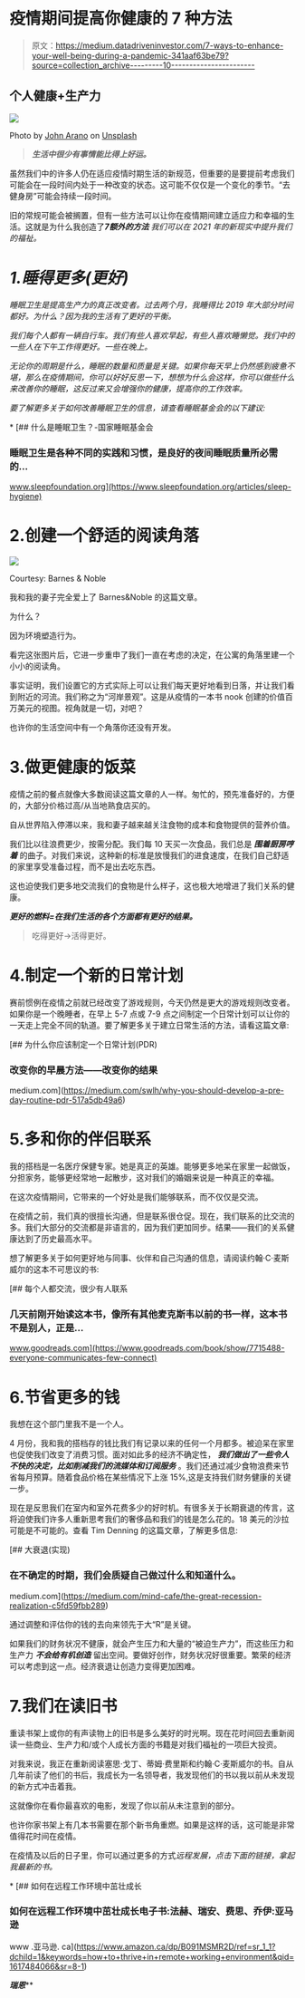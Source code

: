 # 疫情期间提高你健康的 7 种方法

> 原文：<https://medium.datadriveninvestor.com/7-ways-to-enhance-your-well-being-during-a-pandemic-341aaf63be79?source=collection_archive---------10----------------------->

## 个人健康+生产力

![](img/3eff5e3a94ebf6e0404a1cdd402b1b69.png)

Photo by [John Arano](https://unsplash.com/@johnarano?utm_source=medium&utm_medium=referral) on [Unsplash](https://unsplash.com?utm_source=medium&utm_medium=referral)

> ***生活中很少有事情能比得上好运。***

虽然我们中的许多人仍在适应疫情时期生活的新规范，但重要的是要提前考虑我们可能会在一段时间内处于一种改变的状态。这可能不仅仅是一个变化的季节。“去健身房”可能会持续一段时间。

旧的常规可能会被搁置，但有一些方法可以让你在疫情期间建立适应力和幸福的生活。这就是为什么我创造了***7*******额外的方法*** 我们可以在 2021 年的新现实中提升我们的福祉。*

# *1.睡得更多(更好)*

*睡眠卫生是提高生产力的真正改变者。过去两个月，我睡得比 2019 年大部分时间都好。为什么？因为我的生活有了更好的平衡。*

*我们每个人都有一辆自行车。我们有些人喜欢早起，有些人喜欢睡懒觉。我们中的一些人在下午工作得更好。一些在晚上。*

*无论你的周期是什么，睡眠的数量和质量是关键。如果你每天早上仍然感到疲惫不堪，那么在疫情期间，你可以好好反思一下，想想为什么会这样，你可以做些什么来改善你的睡眠，这反过来又会增强你的健康，提高你的工作效率。*

*要了解更多关于如何改善睡眠卫生的信息，请查看睡眠基金会的以下建议:*

*[](https://www.sleepfoundation.org/articles/sleep-hygiene) [## 什么是睡眠卫生？-国家睡眠基金会

### 睡眠卫生是各种不同的实践和习惯，是良好的夜间睡眠质量所必需的…

www.sleepfoundation.org](https://www.sleepfoundation.org/articles/sleep-hygiene) 

# 2.创建一个舒适的阅读角落

![](img/94e15fa75ea82cfd1d0833406697cae1.png)

Courtesy: Barnes & Noble

我和我的妻子完全爱上了 Barnes&Noble 的这篇文章。

为什么？

因为环境塑造行为。

看完这张图片后，它进一步重申了我们一直在考虑的决定，在公寓的角落里建一个小小的阅读角。

事实证明，我们设置它的方式实际上可以让我们每天更好地看到日落，并让我们看到附近的河流。我们称之为“河岸景观”。这是从疫情的一本书 nook 创建的价值百万美元的视图。视角就是一切，对吧？

也许你的生活空间中有一个角落你还没有开发。

# 3.做更健康的饭菜

疫情之前的餐点就像大多数阅读这篇文章的人一样。匆忙的，预先准备好的，方便的，大部分价格过高/从当地熟食店买的。

自从世界陷入停滞以来，我和妻子越来越关注食物的成本和食物提供的营养价值。

我们比以往浪费更少，按需分配。我们每 10 天买一次食品，我们总是 ***围着厨房哼着*** 的曲子。对我们来说，这种新的标准是放慢我们的进食速度，在我们自己舒适的家里享受准备过程，而不是出去吃东西。

这也迫使我们更多地交流我们的食物是什么样子，这也极大地增进了我们关系的健康。

***更好的燃料=在我们生活的各个方面都有更好的结果。***

> 吃得更好→活得更好。

# 4.制定一个新的日常计划

赛前惯例在疫情之前就已经改变了游戏规则，今天仍然是更大的游戏规则改变者。如果你是一个晚睡者，在早上 5-7 点或 7-9 点之间制定一个日常计划可以让你的一天走上完全不同的轨道。要了解更多关于建立日常生活的方法，请看这篇文章:

[](https://medium.com/swlh/why-you-should-develop-a-pre-day-routine-pdr-517a5db49a6) [## 为什么你应该制定一个日常计划(PDR)

### 改变你的早晨方法——改变你的结果

medium.com](https://medium.com/swlh/why-you-should-develop-a-pre-day-routine-pdr-517a5db49a6) 

# 5.多和你的伴侣联系

我的搭档是一名医疗保健专家。她是真正的英雄。能够更多地呆在家里一起做饭，分担家务，能够更经常地一起散步，这对我们的婚姻来说是一种真正的幸福。

在这次疫情期间，它带来的一个好处是我们能够联系，而不仅仅是交流。

在疫情之前，我们真的很擅长沟通，但是联系很仓促。现在，我们联系的比交流的多。我们大部分的交流都是非语言的，因为我们更加同步。结果——我们的关系健康达到了历史最高水平。

想了解更多关于如何更好地与同事、伙伴和自己沟通的信息，请阅读约翰·C·麦斯威尔的这本不可思议的书:

[](https://www.goodreads.com/book/show/7715488-everyone-communicates-few-connect) [## 每个人都交流，很少有人联系

### 几天前刚开始读这本书，像所有其他麦克斯韦以前的书一样，这本书不是别人，正是…

www.goodreads.com](https://www.goodreads.com/book/show/7715488-everyone-communicates-few-connect) 

# 6.节省更多的钱

我想在这个部门里我不是一个人。

4 月份，我和我的搭档存的钱比我们有记录以来的任何一个月都多。被迫呆在家里也促使我们改变了消费习惯。面对如此多的经济不确定性， ***我们做出了一些令人不快的决定，比如削减我们的流媒体和订阅服务*** 。我们还通过减少食物浪费来节省每月预算。随着食品价格在某些情况下上涨 15%,这是支持我们财务健康的关键一步。

现在是反思我们在室内和室外花费多少的好时机。有很多关于长期衰退的传言，这将迫使我们许多人重新思考我们的奢侈品和我们的钱是怎么花的。18 美元的沙拉可能是不可能的。查看 Tim Denning 的这篇文章，了解更多信息:

[](https://medium.com/mind-cafe/the-great-recession-realization-c5fd59fbb289) [## 大衰退(实现)

### 在不确定的时期，我们会质疑自己做过什么和知道什么。

medium.com](https://medium.com/mind-cafe/the-great-recession-realization-c5fd59fbb289) 

通过调整和评估你的钱的去向来领先于大“R”是关键。

如果我们的财务状况不健康，就会产生压力和大量的“被迫生产力”，而这些压力和生产力 ***不会给有机创造*** 留出空间。要做好创作，财务状况好很重要。繁荣的经济可以考虑到这一点。经济衰退让创造力变得更加困难。

# 7.我们在读旧书

重读书架上或你的有声读物上的旧书是多么美好的时光啊。现在花时间回去重新阅读一些商业、生产力和/或个人成长方面的书籍是对我们福祉的一项巨大投资。

对我来说，我正在重新阅读塞思·戈丁、蒂姆·费里斯和约翰·C·麦斯威尔的书。自从几年前读了他们的书后，我成长为一名领导者，我发现他们的书以我以前从未发现的新方式冲击着我。

这就像你在看你最喜欢的电影，发现了你以前从未注意到的部分。

也许你家书架上有几本书需要在那个新书角重燃。如果是这样的话，这可能是非常值得花时间在疫情。

在疫情及以后的日子里，你可以通过更多的方式*远程发展，点击下面的链接，拿起我最新的书。*

*[](https://www.amazon.ca/dp/B091MSMR2D/ref=sr_1_1?dchild=1&keywords=how+to+thrive+in+remote+working+environment&qid=1617484066&sr=8-1) [## 如何在远程工作环境中茁壮成长

### 如何在远程工作环境中茁壮成长电子书:法赫、瑞安、费思、乔伊:亚马逊

www .亚马逊. ca](https://www.amazon.ca/dp/B091MSMR2D/ref=sr_1_1?dchild=1&keywords=how+to+thrive+in+remote+working+environment&qid=1617484066&sr=8-1) 

***瑞恩*****
